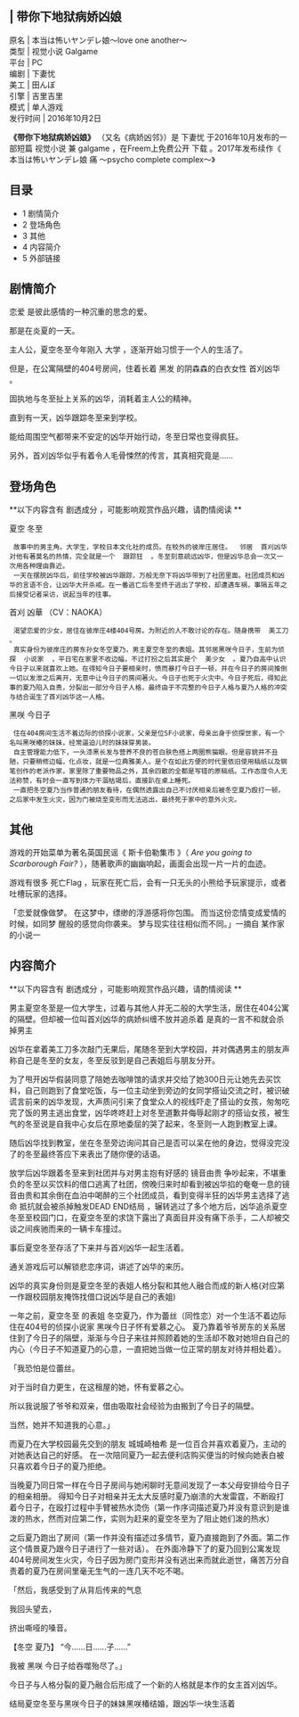 |  带你下地狱病娇凶娘  
---  
原名  |  本当は怖いヤンデレ娘～love one another～   
类型  |  视觉小说  Galgame   
平台  |  PC   
编剧  |  下妻忧   
美工  |  田んぼ   
引擎  |  吉里吉里   
模式  |  单人游戏   
发行时间  |  2016年10月2日   
  
**《带你下地狱病娇凶娘》** （又名《病娇凶邻》）是  下妻忧  于2016年10月发布的一部短篇  视觉小说  兼  galgame
，在Freem上免费公开  下载  。2017年发布续作《  本当は怖いヤンデレ娘 痛  ～psycho complete complex～》

##  目录

  * 1  剧情简介 
  * 2  登场角色 
  * 3  其他 
  * 4  内容简介 
  * 5  外部链接 

##  剧情简介

恋爱  是彼此感情的一种沉重的思念的爱。

那是在炎夏的一天。

主人公，夏空冬至今年刚入  大学  ，逐渐开始习惯于一个人的生活了。

但是，在公寓隔壁的404号房间，住着长着  黑发  的阴森森的白衣女性  首刈凶华  。

固执地与冬至扯上关系的凶华，消耗着主人公的精神。

直到有一天，凶华跟踪冬至来到学校。

能给周围空气都带来不安定的凶华开始行动，冬至日常也变得疯狂。

另外，首刈凶华似乎有着令人毛骨悚然的传言，其真相究竟是……

##  登场角色

**以下内容含有 剧透成分  ，可能影响观赏作品兴趣，请酌情阅读 **

夏空 冬至

     故事中的男主角。大学生，学校日本文化社的成员。在校外的彼岸庄居住。  邻居  首刈凶华对他有著莫名的热情，完全就是一个  跟踪狂  。冬至刻意疏远凶华，但是凶华总会一次又一次用各种理由靠近。 
     一天在摆脱凶华后，前往学校被凶华跟踪，万般无奈下将凶华带到了社团里面。社团成员和凶华的言语不合，让凶华大开杀戒。在一番逃亡后冬至终于逃出了学校，却遭遇车祸，事隔五年之后接受记者采访，说起当年的往事。 

  

首刈 凶華  （CV：NAOKA）

     渴望恋爱的少女，居住在彼岸庄4楼404号房。为附近的人不敢讨论的存在。随身携带  美工刀  。 
     真实身份为彼岸庄的房东孙女冬空夏乃，男主夏空冬至的表姐。其邻居黑咲今日子，生前为侦探  小说家  ，平日宅在家里不收边幅，不过打扮之后其实是个  美少女  。夏乃自高中认识今日子以来就喜欢上她。在得知今日子要相亲时，愤而暴打今日子一顿，并在今日子的房间推倒一切以发泄之后离开，无意中让今日子的房间著火。今日子也死于火灾中。今日子死后，得知此事的夏乃陷入自责，分裂出一部分今日子人格，最终由于不完整的今日子人格与夏乃人格的冲突与结合诞生了首刈凶华这一人格。 

  

黑咲 今日子

     住在404房间生活不着边际的侦探小说家，父亲是位SF小说家，母亲出身于侦探世家，有一个名叫黑咲椿的妹妹，经常逼迫儿时的妹妹穿男装。 
     自主管理能力低下，一头漆黑长发与营养不良的苍白肤色搭上两圈熊猫眼。但是容貌并不丑陋，只要稍修边幅，化点妆，就是一位典雅美人。是个在如此方便的时代里依旧使用稿纸以及钢笔创作的老派作家，家里除了重要物品之外，其余四散的全都是写错的原稿纸。工作态度令人无法称赞，有时会一直写到体力干涸枯竭后，直接趴在桌上睡死。 
     一直把冬空夏乃当作普通的朋友看待，在偶然透露出自己不讨厌相亲后被冬空夏乃殴打一顿，之后家中发生火灾，因为门被烧至变形而无法逃出，最终死于家中的意外火灾。 

##  其他

游戏的开始菜单为著名英国民谣《  斯卡伯勒集市  》（ _Are you going to Scarborough Fair?_
），随著歌声的幽幽响起，画面会出现一片一片的血迹。

游戏有很多  死亡Flag  ，玩家在死亡后，会有一只无头的小熊给予玩家提示，或者吐槽玩家的选择。

「恋爱就像做梦。 在这梦中，缥缈的浮游感将你包围。 而当这份恋情变成爱情的时候，如同梦 醒般的感觉向你袭来。 梦与现实往往相似而不同。」一摘自
某作家的小说一

##  内容简介

**以下内容含有 剧透成分  ，可能影响观赏作品兴趣，请酌情阅读 **

男主夏空冬至是一位大学生，过着与其他人并无二般的大学生活，居住在404公寓的隔壁。但却被一位叫首刈凶华的病娇纠缠不放并追杀着  是真的一言不和就会杀掉男主

凶华在拿着美工刀多次敲门无果后，尾随冬至到大学校园，并对偶遇男主的朋友声称自己是冬至的女友，冬至反驳到是自己表姐后与朋友分开。

为了甩开凶华假装同意了陪她去咖啡馆的请求并交给了她300日元让她先去买饮料，自己则跑到了食堂吃饭，与一位主动坐到旁边的女同学搭讪交流之时，被识破谎言前来的凶华发现，大声质问引来了食堂众人的视线吓走了搭讪的女孩，匆匆吃完了饭的男主逃出食堂，凶华咚咚赶上对冬至道歉并侮辱起刚才的搭讪女孩，被生气的冬至说是自我中心女后在原地委屈的哭了起来，冬至则一人跑到教室上课。

随后凶华找到教室，坐在冬至旁边询问其自己是否可以呆在他的身边，觉得没完没了的冬至最终答应下来表出了随你便的话语。

放学后凶华跟着冬至来到社团并与对男主抱有好感的 镜音由贵
争吵起来，不堪重负的冬至以买饮料的借口逃离了社团，傍晚归来时却看到被凶华掐的奄奄一息的镜音由贵和其余倒在血泊中喝醉的三个社团成员，看到变得半狂的凶华男主选择了逃命
抵抗就会被杀掉触发DEAD END结局
，辗转逃过了多个地方后，凶华追杀夏空冬至至校园门口，在夏空冬至的求饶下露出了真面目并没有痛下杀手，二人却被交谈之间疾驰而来的一辆卡车撞过。

事后夏空冬至存活了下来并与首刈凶华一起生活着。

通关游戏后可以解锁悲恋序词，讲述了凶华的来历。

凶华的真实身份则是夏空冬至的表姐人格分裂和其他人融合而成的新人格(对应第一作跟校园朋友掩饰找借口说凶华是自己的表姐)

一年之前，夏空冬至 的表姐 冬空夏乃，作为蕾丝（同性恋）对一个生活不着边际住在404号的侦探小说家 黑咲今日子怀有爱慕之心。
夏乃靠着爷爷房东的关系居住到了今日子的隔壁，渐渐与今日子来往并照顾着她的生活却不敢对她坦白自己的内心（今日子不知道夏乃的心意，一直把她当做一位正常的朋友对待并相处着）。

「我恐怕是位蕾丝。

对于当时自力更生，在这租屋的她，怀有爱慕之心。

所以我说服了爷爷和双亲，借由吸取社会经验为由搬到了今日子的隔壁。

当然，她并不知道我的心意。」

而夏乃在大学校园最先交到的朋友 城城崎柚希 是一位百合并喜欢着夏乃，主动的对她表达自己的好感。
在一次陪同夏乃一起去便利店购买便当的时候向她表白被只喜欢着今日子的夏乃拒绝。

当晚夏乃同日常一样在今日子房间与她闲聊时无意间发现了一本父母安排给今日子的相亲相册。
得知今日子对相亲并无太大反感时夏乃崩溃的大发雷霆，不断殴打着今日子，在殴打过程中手臂被热水烫伤（第一作序词描述夏乃并没有意识到是谁泼的热水，然而对应第二作，实则为赶来的夏空冬至为了阻止她们泼的热水）

之后夏乃跑出了房间（第一作并没有描述过多情节，夏乃直接跑到了外面。第二作这个情景夏乃跟今日子进行了一些对话）。
在外面冷静下了的夏乃回到公寓发现404号房间发生火灾，今日子因为房门变形并没有逃出来而就此逝世，痛苦万分自责着的夏乃在房间里毫无生气的一连几天不吃不喝。

「然后，我感受到了从背后传来的气息

我回头望去，

挤出嘶哑的嗓音。

【冬空 夏乃】 “今......日......子......”

我被 黑咲 今日子给吞噬殆尽了。」

今日子与人格分裂的夏乃融合后形成了一个新的人格就是本作的女主首刈凶华。

结局夏空冬至与黑咲今日子的妹妹黑咲椿结婚，跟凶华一块生活着